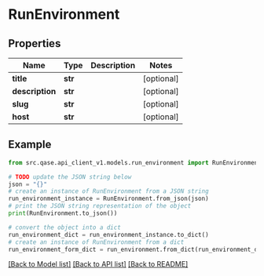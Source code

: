 # RunEnvironment


## Properties

Name | Type | Description | Notes
------------ | ------------- | ------------- | -------------
**title** | **str** |  | [optional] 
**description** | **str** |  | [optional] 
**slug** | **str** |  | [optional] 
**host** | **str** |  | [optional] 

## Example

```python
from src.qase.api_client_v1.models.run_environment import RunEnvironment

# TODO update the JSON string below
json = "{}"
# create an instance of RunEnvironment from a JSON string
run_environment_instance = RunEnvironment.from_json(json)
# print the JSON string representation of the object
print(RunEnvironment.to_json())

# convert the object into a dict
run_environment_dict = run_environment_instance.to_dict()
# create an instance of RunEnvironment from a dict
run_environment_form_dict = run_environment.from_dict(run_environment_dict)
```
[[Back to Model list]](../README.md#documentation-for-models) [[Back to API list]](../README.md#documentation-for-api-endpoints) [[Back to README]](../README.md)


